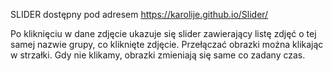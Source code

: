 SLIDER dostępny pod adresem https://karolije.github.io/Slider/

Po kliknięciu w dane zdjęcie ukazuje się slider zawierający listę zdjęć o tej samej nazwie grupy, co kliknięte zdjęcie.
Przełączać obrazki można klikając w strzałki. Gdy nie klikamy, obrazki zmieniają się same co zadany czas.
